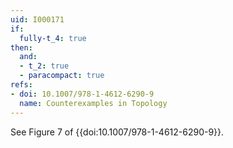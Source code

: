 ```yaml
---
uid: I000171
if:
  fully-t_4: true
then:
  and:
  - t_2: true
  - paracompact: true
refs:
- doi: 10.1007/978-1-4612-6290-9
  name: Counterexamples in Topology
---
```

See Figure 7 of {{doi:10.1007/978-1-4612-6290-9}}.
